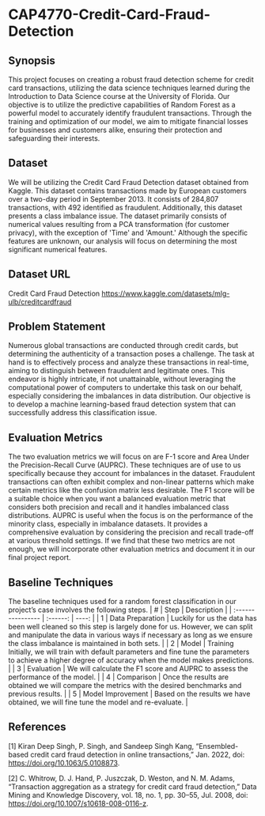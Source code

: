 # CAP4770-Credit-Card-Fraud-Detection

## Synopsis
This project focuses on creating a robust fraud detection scheme for credit card transactions, utilizing the
data science techniques learned during the Introduction to Data Science course at the University of
Florida. Our objective is to utilize the predictive capabilities of Random Forest as a powerful model to
accurately identify fraudulent transactions. Through the training and optimization of our model, we aim
to mitigate financial losses for businesses and customers alike, ensuring their protection and
safeguarding their interests.

## Dataset
We will be utilizing the Credit Card Fraud Detection dataset obtained from Kaggle. This dataset contains
transactions made by European customers over a two-day period in September 2013. It consists of
284,807 transactions, with 492 identified as fraudulent. Additionally, this dataset presents a class
imbalance issue. The dataset primarily consists of numerical values resulting from a PCA transformation
(for customer privacy), with the exception of 'Time' and 'Amount.' Although the specific features are
unknown, our analysis will focus on determining the most significant numerical features.

## Dataset URL
Credit Card Fraud Detection https://www.kaggle.com/datasets/mlg-ulb/creditcardfraud

## Problem Statement
Numerous global transactions are conducted through credit cards, but determining the authenticity of a
transaction poses a challenge. The task at hand is to effectively process and analyze these transactions in
real-time, aiming to distinguish between fraudulent and legitimate ones. This endeavor is highly intricate, if not unattainable, without leveraging the computational power of computers to undertake this task on our behalf, especially considering the imbalances in data distribution. Our objective is to
develop a machine learning-based fraud detection system that can successfully address this classification issue.

## Evaluation Metrics
The two evaluation metrics we will focus on are F-1 score and Area Under the Precision-Recall Curve
(AUPRC). These techniques are of use to us specifically because they account for imbalances in the
dataset. Fraudulent transactions can often exhibit complex and non-linear patterns which make certain
metrics like the confusion matrix less desirable. The F1 score will be a suitable choice when you want a
balanced evaluation metric that considers both precision and recall and it handles imbalanced class
distributions. AUPRC is useful when the focus is on the performance of the minority class, especially in
imbalance datasets. It provides a comprehensive evaluation by considering the precision and recall
trade-off at various threshold settings. If we find that these two metrics are not enough, we will
incorporate other evaluation metrics and document it in our final project report.

## Baseline Techniques
The baseline techniques used for a random forest classification in our project’s case involves the
following steps.
| #  |  Step  |  Description  |
| :---------------- | :------: | ----: |
| 1  | Data Preparation   |  Luckily for us the data has been well cleaned so this step is largely done for us. However, we can split and manipulate the data in various ways if necessary as long as we ensure the class imbalance is maintained in both sets. |
| 2  |  Model   |  Training Initially, we will train with default parameters and fine tune the parameters to achieve a higher degree of accuracy when the model makes predictions. |
| 3  |  Evaluation   |  We will calculate the F1 score and AUPRC to assess the performance of the model. |
| 4  |  Comparison   |  Once the results are obtained we will compare the metrics with the desired benchmarks and previous results. |
| 5  |  Model Improvement   |  Based on the results we have obtained, we will fine tune the model and re-evaluate. |

## References
[1] Kiran Deep Singh, P. Singh, and Sandeep Singh Kang, “Ensembled-based credit card fraud detection in
online transactions,” Jan. 2022, doi: https://doi.org/10.1063/5.0108873.

[2] C. Whitrow, D. J. Hand, P. Juszczak, D. Weston, and N. M. Adams, “Transaction aggregation as a
strategy for credit card fraud detection,” Data Mining and Knowledge Discovery, vol. 18, no. 1, pp. 30–55,
Jul. 2008, doi: https://doi.org/10.1007/s10618-008-0116-z.
